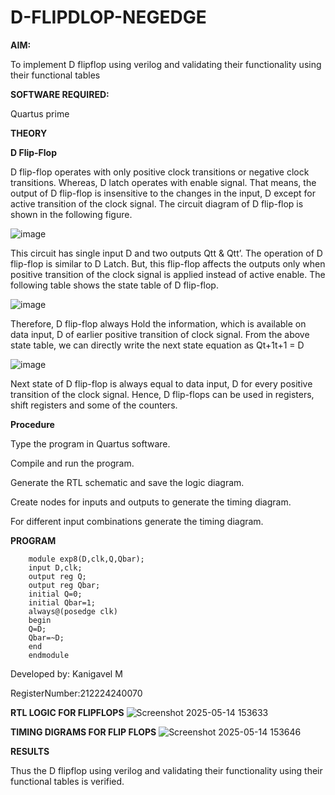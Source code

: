 # D-FLIPDLOP-NEGEDGE

**AIM:**

To implement  D flipflop using verilog and validating their functionality using their functional tables

**SOFTWARE REQUIRED:**

Quartus prime

**THEORY**

**D Flip-Flop**

D flip-flop operates with only positive clock transitions or negative clock transitions. Whereas, D latch operates with enable signal. That means, the output of D flip-flop is insensitive to the changes in the input, D except for active transition of the clock signal. The circuit diagram of D flip-flop is shown in the following figure.

![image](https://github.com/naavaneetha/D-FLIPDLOP-NEGEDGE/assets/154305477/48c81fe8-bc3f-40e7-95e2-519fc155ad51)

This circuit has single input D and two outputs Qtt & Qtt’. The operation of D flip-flop is similar to D Latch. But, this flip-flop affects the outputs only when positive transition of the clock signal is applied instead of active enable. The following table shows the state table of D flip-flop.

![image](https://github.com/naavaneetha/D-FLIPDLOP-NEGEDGE/assets/154305477/e5f3fda7-68ec-4a3a-a0a4-cf6f9cc4ab55)

Therefore, D flip-flop always Hold the information, which is available on data input, D of earlier positive transition of clock signal. From the above state table, we can directly write the next state equation as Qt+1t+1 = D

![image](https://github.com/naavaneetha/D-FLIPDLOP-NEGEDGE/assets/154305477/8592c0d8-2917-4142-91b9-d6c30dd891d2)

Next state of D flip-flop is always equal to data input, D for every positive transition of the clock signal. Hence, D flip-flops can be used in registers, shift registers and some of the counters.

**Procedure**

Type the program in Quartus software.

Compile and run the program.

Generate the RTL schematic and save the logic diagram.

Create nodes for inputs and outputs to generate the timing diagram.

For different input combinations generate the timing diagram.

**PROGRAM**
~~~
    module exp8(D,clk,Q,Qbar);
    input D,clk;
    output reg Q;
    output reg Qbar;
    initial Q=0;
    initial Qbar=1;
    always@(posedge clk)
    begin
    Q=D;
    Qbar=~D;
    end
    endmodule
~~~

Developed by: Kanigavel M

RegisterNumber:212224240070


**RTL LOGIC FOR FLIPFLOPS**
![Screenshot 2025-05-14 153633](https://github.com/user-attachments/assets/c6a6b21a-0cad-49b2-9757-f9c4c61ae8aa)


**TIMING DIGRAMS FOR FLIP FLOPS**
![Screenshot 2025-05-14 153646](https://github.com/user-attachments/assets/15261e61-8b8e-4d22-9548-6093aa0019c1)


**RESULTS**

Thus the D flipflop using verilog and validating their functionality using their functional tables is verified.
